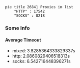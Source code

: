 
```mermaid
pie title 26841 Proxies in list
    "HTTP" : 17542
    "SOCKS" : 8218
```

### Some Info
#### Average Timeout

- mixed: 3.8285364333829337s
- http: 2.0860829406518313s
- socks: 6.542716448396271s